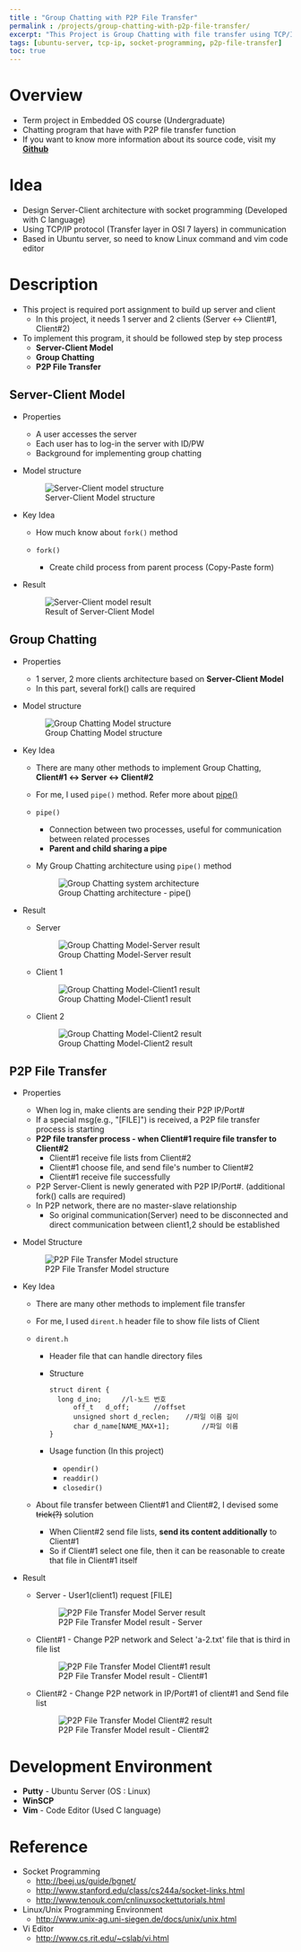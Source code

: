 ```yaml
---
title : "Group Chatting with P2P File Transfer"
permalink : /projects/group-chatting-with-p2p-file-transfer/
excerpt: "This Project is Group Chatting with file transfer using TCP/IP protocol in Ubuntu Linux Server."
tags: [ubuntu-server, tcp-ip, socket-programming, p2p-file-transfer]
toc: true
---
```


# **Overview**

* Term project in Embedded OS course (Undergraduate)
* Chatting program that have with P2P file transfer function
* If you want to know more information about its source code, visit my **[Github](https://github.com/KeunJuSong/Group-Chatting-with-P2P-File-Transfer)**

# **Idea**

* Design Server-Client architecture with socket programming (Developed with C language)
* Using TCP/IP protocol (Transfer layer in OSI 7 layers) in communication
* Based in Ubuntu server, so need to know Linux command and vim code editor

# **Description**

* This project is required port assignment to build up server and client
  *  In this project, it needs 1 server and 2 clients (Server ↔ Client#1, Client#2)
* To implement this program, it should be followed step by step process
  * **Server-Client Model**
  * **Group Chatting**
  * **P2P File Transfer**

## **Server-Client Model**

* Properties
  * A user accesses the server
  * Each user has to log-in the server with ID/PW
  * Background for implementing group chatting

* Model structure

    <figure>
      <img src="{{ '/assets/images/Group-Chatting-with-P2P-File-Transfer_Server-Client-model-structure.png' | relative_url }}" alt="Server-Client model structure">
      <figcaption>Server-Client Model structure</figcaption>
    </figure>

* Key Idea

  * How much know about ```fork()``` method

  * ```fork()``` 
    * Create child process from parent process (Copy-Paste form) 

* Result

    <figure>
      <img src="{{ '/assets/images/Group-Chatting-with-P2P-File-Transfer_Server-Client-model-result.png' | relative_url }}" alt="Server-Client model result">
      <figcaption>Result of Server-Client Model</figcaption>
    </figure>

## **Group Chatting**

* Properties
  * 1 server, 2 more clients architecture based on **Server-Client Model**
  * In this part, several fork() calls are required

* Model structure

    <figure>
      <img src="{{ '/assets/images/Group-Chatting-with-P2P-File-Transfer_Group-Chatting-model-structure.png' | relative_url }}" alt="Group Chatting Model structure">
      <figcaption>Group Chatting Model structure</figcaption>
    </figure>

* Key Idea

  * There are many other methods to implement Group Chatting, **Client#1 ↔ Server ↔ Client#2**

  * For me, I used ```pipe()``` method. Refer more about [pipe()](https://www.geeksforgeeks.org/pipe-system-call/)

  * ```pipe()``` 

    * Connection between two processes, useful for communication between related processes
    * **Parent and child sharing a pipe**

  * My Group Chatting architecture using ```pipe()``` method

      <figure>
        <img src="{{ '/assets/images/Group-Chatting-with-P2P-File-Transfer_Group-Chatting-architecture-pipe.png' | relative_url }}" alt="Group Chatting system architecture">
        <figcaption>Group Chatting architecture - pipe()</figcaption>
      </figure>

* Result

  * Server

      <figure>
        <img src="{{ '/assets/images/Group-Chatting-with-P2P-File-Transfer_Group-Chatting-model-Server-result.png' | relative_url }}" alt="Group Chatting Model-Server result">
        <figcaption>Group Chatting Model-Server result</figcaption>
      </figure>

  * Client 1

      <figure>
        <img src="{{ '/assets/images/Group-Chatting-with-P2P-File-Transfer_Group-Chatting-model-Client1-result.png' | relative_url }}" alt="Group Chatting Model-Client1 result">
        <figcaption>Group Chatting Model-Client1 result</figcaption>
      </figure>

  * Client 2

      <figure>
        <img src="{{ '/assets/images/Group-Chatting-with-P2P-File-Transfer_Group-Chatting-model-Client2-result.png' | relative_url }}" alt="Group Chatting Model-Client2 result">
        <figcaption>Group Chatting Model-Client2 result</figcaption>
      </figure>

## **P2P File Transfer**

* Properties

  * When log in, make clients are sending their P2P IP/Port#
  * If a special msg(e.g., "[FILE]") is received, a P2P file transfer process is starting
  * **P2P file transfer process - when Client#1 require file transfer to Client#2**
    * Client#1 receive file lists from Client#2
    * Client#1 choose file, and send file's number to  Client#2
    * Client#1 receive file successfully
  * P2P Server-Client is newly generated with P2P IP/Port#. (additional fork() calls are required)
  * In P2P network, there are no master-slave relationship
    * So original communication(Server) need to be disconnected and direct communication between client1,2 should be established

* Model Structure

    <figure>
      <img src="{{ '/assets/images/Group-Chatting-with-P2P-File-Transfer_P2P-File-Transfer-model-structure.png' | relative_url }}" alt="P2P File Transfer Model structure">
      <figcaption>P2P File Transfer Model structure</figcaption>
    </figure>

* Key Idea

  * There are many other methods to implement file transfer

  * For me, I used ```dirent.h```  header file to show file lists of Client

  * ```dirent.h```

    * Header file that can handle directory files

    * Structure

      ```
      struct dirent {
        long d_ino; 	//l-노드 번호
        	off_t	d_off;		//offset
        	unsigned short d_reclen;	//파일 이름 길이
        	char d_name[NAME_MAX+1];		//파일 이름
      }
      ```

    * Usage function (In this project)

      * ```opendir()```
      * ```readdir()```
      * ```closedir()```

  * About file transfer between Client#1 and Client#2, I devised some ~~trick(?)~~ solution

    * When Client#2 send file lists, **send its content additionally** to Client#1
    * So if Client#1 select one file, then it can be reasonable to create that file in Client#1 itself

* Result

  * Server - User1(client1) request [FILE]

      <figure>
        <img src="{{ '/assets/images/Group-Chatting-with-P2P-File-Transfer_P2P-File-Transfer-model-Server-result.png' | relative_url }}" alt="P2P File Transfer Model Server result">
        <figcaption>P2P File Transfer Model result - Server</figcaption>
      </figure>

  * Client#1 - Change P2P network and Select 'a-2.txt' file that is third in file list

      <figure>
        <img src="{{ '/assets/images/Group-Chatting-with-P2P-File-Transfer_P2P-File-Transfer-model-Client#1-result.png' | relative_url }}" alt="P2P File Transfer Model Client#1 result">
        <figcaption>P2P File Transfer Model result - Client#1</figcaption>
      </figure> 

  * Client#2 - Change P2P network in IP/Port#1 of client#1 and Send file list

      <figure>
        <img src="{{ '/assets/images/Group-Chatting-with-P2P-File-Transfer_P2P-File-Transfer-model-Client#2-result.png' | relative_url }}" alt="P2P File Transfer Model Client#2 result">
        <figcaption>P2P File Transfer Model result - Client#2</figcaption>
      </figure>

# **Development Environment**

* **Putty** - Ubuntu Server (OS : Linux)
* **WinSCP**
* **Vim** - Code Editor (Used C language)

# **Reference**

* Socket Programming
  * http://beej.us/guide/bgnet/
  * http://www.stanford.edu/class/cs244a/socket-links.html
  * http://www.tenouk.com/cnlinuxsockettutorials.html
* Linux/Unix Programming Environment
  * http://www.unix-ag.uni-siegen.de/docs/unix/unix.html
* Vi Editor
  * http://www.cs.rit.edu/~cslab/vi.html
